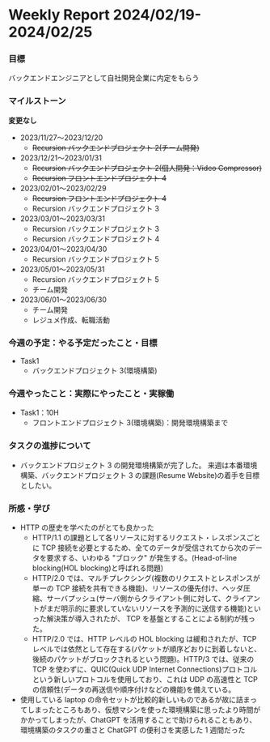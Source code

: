 # Weekly Report 2024/02/19-2024/02/25

### 目標

バックエンドエンジニアとして自社開発企業に内定をもらう

### マイルストーン

**変更なし**

- 2023/11/27〜2023/12/20
  - ~~Recursion バックエンドプロジェクト 2(チーム開発)~~
- 2023/12/21〜2023/01/31
  - ~~Recursion バックエンドプロジェクト 2(個人開発：Video Compressor)~~
  - ~~Recursion フロントエンドプロジェクト 4~~
- 2023/02/01〜2023/02/29
  - ~~Recursion フロントエンドプロジェクト 4~~
  - Recursion バックエンドプロジェクト 3
- 2023/03/01〜2023/03/31
  - Recursion バックエンドプロジェクト 3
  - Recursion バックエンドプロジェクト 4
- 2023/04/01〜2023/04/30
  - Recursion バックエンドプロジェクト 5
- 2023/05/01〜2023/05/31
  - Recursion バックエンドプロジェクト 5
  - チーム開発
- 2023/06/01〜2023/06/30
  - チーム開発
  - レジュメ作成、転職活動

### 今週の予定：やる予定だったこと・目標

- Task1
  - バックエンドプロジェクト 3(環境構築)

### 今週やったこと：実際にやったこと・実稼働

- Task1：10H
  - フロントエンドプロジェクト 3(環境構築)：開発環境構築まで

### タスクの進捗について

- バックエンドプロジェクト 3 の開発環境構築が完了した。
  来週は本番環境構築、バックエンドプロジェクト 3 の課題(Resume Website)の着手を目標としたい。

### 所感・学び

- HTTP の歴史を学べたのがとても良かった
  - HTTP/1.1 の課題として各リソースに対するリクエスト・レスポンスごとに TCP 接続を必要とするため、全てのデータが受信されてから次のデータを要求する、いわゆる "ブロック" が発生する。(Head-of-line blocking(HOL blocking)と呼ばれる問題)
  - HTTP/2.0 では、マルチプレクシング(複数のリクエストとレスポンスが単一の TCP 接続を共有できる機能)、リソースの優先付け、ヘッダ圧縮、サーバプッシュ(サーバ側からクライアント側に対して、クライアントがまだ明示的に要求していないリソースを予測的に送信する機能)といった解決策が導入されたが、 TCP を基盤とすることによる制約が残った。
  - HTTP/2.0 では、HTTP レベルの HOL blocking は緩和されたが、TCP レベルでは依然として存在する(パケットが順序どおりに到着しないと、後続のパケットがブロックされるという問題)。HTTP/3 では、従来の TCP を使わずに、QUIC(Quick UDP Internet Connections)プロトコルという新しいプロトコルを使用しており、これは UDP の高速性と TCP の信頼性(データの再送信や順序付けなどの機能)を備えている。
- 使用している laptop の命令セットが比較的新しいものであるが故に詰まってしまったところもあり、仮想マシンを使った環境構築に思ったより時間がかかってしまったが、ChatGPT を活用することで助けられることもあり、環境構築のタスクの重さと ChatGPT の便利さを実感した 1 週間だった
